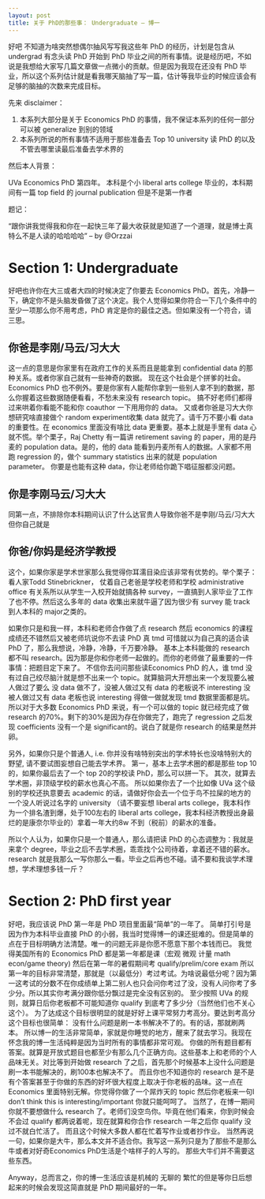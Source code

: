 ```yaml
---
layout: post
title: 关于 PhD的那些事： Undergraduate – 博一
---
```


好吧 不知道为啥突然想偶尔抽风写写我这些年 PhD 的经历，计划是包含从 undergrad 有念头读 PhD 开始到 PhD 毕业之间的所有事情。说是经历吧，不如说是我想给大家写几篇文章做一点微小的贡献。但是因为我现在还没有 PhD 毕业，所以这个系列估计就是看我哪天脑抽了写一篇，估计等我毕业的时候应该会有足够的脑抽的次数来完成目标。

先来 disclaimer：

1. 本系列大部分是关于 Economics PhD 的事情，我不保证本系列的任何一部分可以被 generalize 到别的领域
2. 本系列所说的所有事情不适用于那些准备去 Top 10 university 读 PhD 的以及不管去哪里读最后准备去学术界的

然后本人背景：

UVa Economics PhD 第四年。 本科是个小 liberal arts college 毕业的，本科期间有一篇 top field 的 journal publication 但是不是第一作者

 

题记：

“跟你讲我觉得我和你在一起快三年了最大收获就是知道了一个道理，就是博士真特么不是人读的哈哈哈哈”  – by @Orzzai

 

# Section 1: Undergraduate

好吧也许你在大三或者大四的时候决定了你要去 Economics PhD。首先，冷静一下，确定你不是头脑发昏做了这个决定。我个人觉得如果你符合一下几个条件中的至少一项那么你不用考虑，PhD 肯定是你的最佳之选。但如果没有一个符合，请三思。

## 你爸是李刚/马云/习大大

这一点的意思是你家里有在政府工作的关系而且是能拿到 confidential data 的那种关系。或者你家自己就有一些神奇的数据。 现在这个社会是个拼爹的社会。Economics PhD 也不例外。要是你家有人能帮你拿到一些别人拿不到的数据，那么你握着这些数据随便看看，不愁未来没有 research topic。 搞不好老师们都得过来哄着你看能不能和你 coauthor 一下用用你的 data。 又或者你爸是习大大你想研究啥直接做个 random experiment收集 data 就完了。请千万不要小看 data 的重要性。在 economics 里面没有啥比 data 更重要。基本上就是手里有 data 心就不慌。举个栗子，Raj Chetty 有一篇讲 retirement saving 的 paper，用的是丹麦的 population data。是的，他的 data 能看到丹麦所有人的数据。人家都不用跑 regression 的，做个 summary statistics 出来的就是 population parameter。 你要是也能有这种 data，你让老师给你跪下唱征服都没问题。

## 你是李刚马云/习大大

同第一点，不排除你本科期间认识了什么达官贵人导致你爸不是李刚/马云/习大大但你自己就是

## 你爸/你妈是经济学教授

这个，如果你家是学术世家那么我觉得你耳濡目染应该非常有优势的。举个栗子： 看人家Todd Stinebrickner， 仗着自己老爸是学校老师和学校 administrative office 有关系所以从学生一入校开始就搞各种 survey，一直搞到人家毕业了工作了也不停。然后这么多年的 data 收集出来就牛逼了因为很少有 survey 能 track 到人本科的 major之类的。

 

如果你只是和我一样，本科和老师合作做了点 research 然后 economics 的课程成绩还不错然后又被老师坑说你不去读 PhD 真 tmd 可惜就以为自己真的适合读 PhD 了，那么我想说，冷静，冷静，千万要冷静。 基本上本科能做的 research 都不叫 research。因为那是你和你老师一起做的。而你的老师做了最重要的一件事情：把题目定下来了。 不信你去问问那些读Economics PhD 的人，谁 tmd 没有过自己绞尽脑汁就是想不出来一个 topic。就算脑洞大开想出来一个发现要么被人做过了要么 没 data 做不了，没被人做过又有 data 的老板说不 interesting 没被人做过又有 data 老板也说 interesting 得做一做就发现 tmd 数据里面都是坑。所以对于大多数 Economics PhD 来说，有一个可以做的 topic 就已经完成了做 research 的70%。剩下的30%是因为存在你做完了，跑完了 regression 之后发现 coefficients 没有一个是 significant的。说白了就是你 research 的结果是然并卵。

另外，如果你只是个普通人, i.e. 你并没有啥特别突出的学术特长也没啥特别大的野望, 请不要试图妄想自己能去学术界。 第一，基本上去学术圈的都是那些 top 10的，如果你最后去了一个 top 20的学校读 PhD，那么可以拼一下。 其次，就算去学术圈，非顶级学校的薪水也真心不高。 所以如果你去了一个比如像 UVa 这个级别的学校还执意要去 academic 的话，请做好你会去一个位于鸟不拉屎的地方的一个没人听说过名字的 university （请不要妄想 liberal arts college，我本科作为一个排名渣到爆，处于100左右的 liberal arts college，我本科经济教授出身最烂的是康奈尔毕业的）拿着一年大约8w 不到（税前）的薪水的准备。

所以个人认为，如果你只是一个普通人，那么请把读 PhD 的心态调整为：我就是来拿个 degree，毕业之后不去学术圈，乖乖找个公司待着，拿着还不错的薪水。 research 就是我那么一写你那么一看。毕业之后再也不碰。请不要和我谈学术理想，学术理想多钱一斤？

# Section 2: PhD first year

好吧，我应该说 PhD 第一年是 PhD 项目里面最“简单”的一年了。 简单打引号是因为作为本科毕业直接 PhD 的小弱，我当时觉得博一的课还挺难的。但是简单的点在于目标明确方法清楚。唯一的问题无非是你愿不愿意下那个本钱而已。 我觉得美国所有的 Economics PhD 都是第一年都是课（宏观 微观 计量 math econ/game theory) 然后在第一年的暑假期间考 qualify/prelim/core exam 所以第一年的目标非常清楚，那就是（以最低分）考过考试。为啥说最低分呢？因为第一这考试的分数不在你成绩单上第二别人也只会问你考过了没，没有人问你考了多少分。所以其实你考满分跟你低分飘过是完全没有区别的。 至少按照 UVa 的规则，就算日后你老板都不可能知道你 qualify 到底考了多少分（当然他们也不关心这个）。 为了达成这个目标很明显的就是好好上课平常努力考高分。要达到考高分这个目标也很简单： 没有什么问题是刷一本书解决不了的。有的话，那就刷两本。 所以博一的生活非常简单，家就是你睡觉的地方，醒来了就去学习。我现在怀念我的博一生活纯粹是因为当时所有的事情都非常可观。 你做的所有题目都有答案。就算是开放式题目也都至少有那么几个正确方向。这些基本上和老师的个人品味无关。对比等到开始做 research 了之后，首先那个时候基本上没什么问题是刷一本书能解决的，刷100本也解决不了。 而且你也不知道你的 research 是不是有个答案甚至于你做的东西的好坏很大程度上取决于你老板的品味。这一点在 Economics 里面特别无解。你觉得你做了一个屌炸天的 topic 然后你老板来一句I don’t think this is interesting/important 你就只能呵呵了。 当然了，在博一期间你就不要想做什么 research 了。老师们没空鸟你。毕竟在他们看来，你到时候会不会过 qualify 都两说着呢，现在就算和你合作 research 一年之后你 qualify 没过不就白忙活了。 而且这个时候大多数人都在忙着写作业或者抄作业。 当然再说一句，如果你是大牛，那么本文并不适合你。我写这一系列只是为了那些不是那么牛或者对好奇Economics PhD生活是个啥样子的人写的。 那些大牛们并不需要这些东西。

Anyway，总而言之，你的博一生活应该是机械的 无聊的 繁忙的但是等你日后想起来的时候会发现这简直就是 PhD 期间最好的一年。